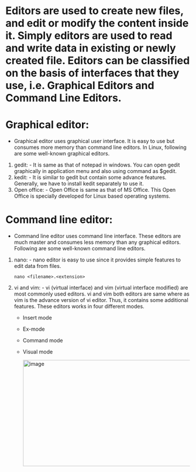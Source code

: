 # Editors are used to create new files, and edit or modify the content inside it. Simply editors are used to read and write data in existing or newly created file. Editors can be classified on the basis of interfaces that they use, i.e. Graphical Editors and Command Line Editors.

# Graphical editor:
- Graphical editor uses graphical user interface. It is easy to use but consumes more memory than command line editors. In Linux, following are some well-known graphical editors.

1. gedit: - It is same as that of notepad in windows. You can open gedit graphically in application menu and also using command as $gedit.
2. kedit: - It is similar to gedit but contain some advance features. Generally, we have to install kedit separately to use it.
3. Open office: - Open Office is same as that of MS Office. This Open Office is specially developed for Linux based operating systems.

# Command line editor:
- Command line editor uses command line interface. These editors are much master and consumes less memory than any graphical editors. Following are some well-known command line editors.

1. nano: - nano editor is easy to use since it provides simple features to edit data from files.
      ```
      nano <filename>.<extension>
      ```
2. vi and vim: - vi (virtual interface) and vim (virtual interface modified) are most commonly used editors. vi and vim both editors are same where as vim is the                    advance version of vi editor. Thus, it contains some additional features. These editors works in four different modes.
   - Insert mode
   - Ex-mode
   - Command mode
   - Visual mode

     <img width="871" height="290" alt="image" src="https://github.com/user-attachments/assets/47d801ca-04ab-455b-a2e0-ecabd6c4837f" />

   



































